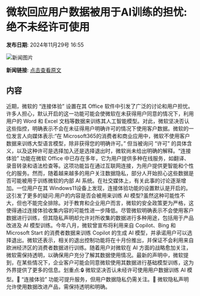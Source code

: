 # 微软回应用户数据被用于AI训练的担忧:绝不未经许可使用

**发布日期**: 2024年11月29号 16:55

![新闻图片](https://pic.chinaz.com/picmap/201811151633428399_20.jpg)

**新闻链接**: [点击查看原文](https://www.aibase.com/zh/news/13598)

## 内容

近期，微软的 “连接体验” 设置在其 Office 软件中引发了广泛的讨论和用户担忧。许多人担心，默认开启的这一功能可能会使微软在未获得用户同意的情况下，利用用户的 Word 和 Excel 文档等数据来训练其人工智能模型。对此，微软坚决否认这些指控，明确表示不会在未征得用户明确许可的情况下使用客户数据。微软的一位发言人向媒体表示:“在 Microsoft365的消费者和商业应用中，微软不使用客户数据来训练大型语言模型，除非获得您的明确许可。” 但当被询问 “许可” 的具体含义，以及这种许可是选择加入还是选择退出时，微软尚未给出明确的解释。“连接体验” 功能在微软 Office 中已存在多年，它为用户提供多种在线服务，如翻译、录音转录和语法检查等。这项功能旨在通过互联网连接，为用户提供更智能和个性化的服务。然而，随着越来越多的用户关注数据隐私，部分人开始担心这些数据是否可能被用于训练微软的内部 AI 系统。在社交媒体上，有关此事的讨论逐渐增加。一位用户在其 Windows11设备上发现，连接体验功能的设置默认是开启的。这引发了更多的疑问:用户的内容是否会被用来训练 AI 模型?虽然这种可能性不大，但也不能完全排除。对于教育和企业用户而言，微软的安全政策更为严格，这使得通过连接体验收集内容的可能性进一步降低。尽管微软明确表示不会使用客户数据进行训练，但其隐私声明却允许对所收集的数据进行多种用途，包括用于产品改进及 AI 模型训练。今年八月，微软曾宣布将利用来自 Copilot、Bing 和 Microsoft Start 的消费者数据来训练 Copilot 的生成 AI 模型，并承诺用户可以选择退出。微软还表示，相关的退出控制功能将在十月份推出，并保证不会利用来自欧洲经济区的消费者数据进行训练。随着用户对微软在 AI 方面的战略愈加关注，微软需保持透明，以确保用户充分了解其数据使用情况。最新的声明中，微软提到，在某些情况下，企业客户可能会同意微软使用其数据进行基础模型训练，这为外界提供了更多的信息。划重点:🔒 微软坚决否认未经许可使用用户数据训练 AI 模型。🧩 “连接体验” 功能可提升服务，但用户数据隐私仍需关注。📜 微软隐私声明允许使用数据改进产品，需保持透明和明确。
